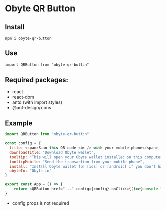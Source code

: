# Obyte QR Button

## Install
``npm i obyte-qr-button``

## Use
``import QRButton from "obyte-qr-button"``

## Required packages:
 - react
 - react-dom
 - antd (with import styles)
 - @ant-design/icons
 
## Example

```js 
import QRButton from "obyte-qr-button" 

const config = {
  title: <span>Scan this QR code <br /> with your mobile phone</span>,
  downloadTitle: "Download Obyte wallet",
  tooltip: "This will open your Obyte wallet installed on this computer and send the transaction",
  tooltipMobile: "Send the transaction from your mobile phone",
  install: "Install Obyte wallet for [ios] or [android] if you don't have one yet",
  obyteIn: "Obyte in"
}

export const App = () => {
    return <QRButton href="..." config={config} onClick={()=>{console.log("click!")}}>Send</QRButton>
}
```
* config props is not required